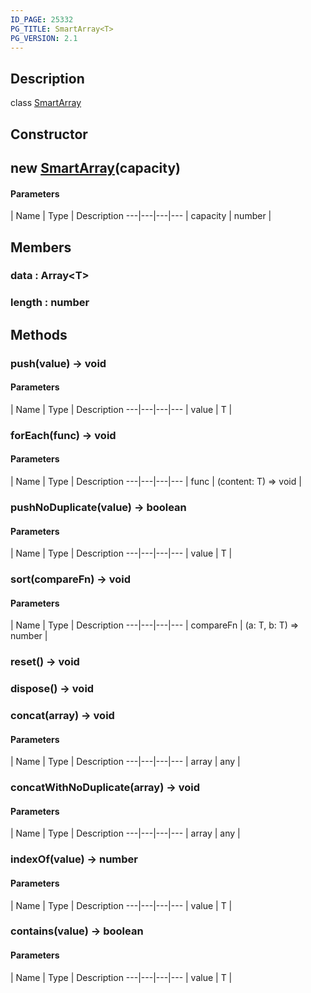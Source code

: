 ```yaml
---
ID_PAGE: 25332
PG_TITLE: SmartArray<T>
PG_VERSION: 2.1
---
```

## Description

class [SmartArray](/classes/3.1/SmartArray)



## Constructor

## new [SmartArray](/classes/3.1/SmartArray)(capacity)



#### Parameters
 | Name | Type | Description
---|---|---|---
 | capacity | number | 

## Members

### data : Array&lt;T&gt;



### length : number



## Methods

### push(value) &rarr; void



#### Parameters
 | Name | Type | Description
---|---|---|---
 | value | T | 

### forEach(func) &rarr; void



#### Parameters
 | Name | Type | Description
---|---|---|---
 | func | (content: T) =&gt; void | 

### pushNoDuplicate(value) &rarr; boolean



#### Parameters
 | Name | Type | Description
---|---|---|---
 | value | T | 

### sort(compareFn) &rarr; void



#### Parameters
 | Name | Type | Description
---|---|---|---
 | compareFn | (a: T, b: T) =&gt; number | 

### reset() &rarr; void


### dispose() &rarr; void


### concat(array) &rarr; void



#### Parameters
 | Name | Type | Description
---|---|---|---
 | array | any | 

### concatWithNoDuplicate(array) &rarr; void



#### Parameters
 | Name | Type | Description
---|---|---|---
 | array | any | 

### indexOf(value) &rarr; number



#### Parameters
 | Name | Type | Description
---|---|---|---
 | value | T | 

### contains(value) &rarr; boolean



#### Parameters
 | Name | Type | Description
---|---|---|---
 | value | T | 


